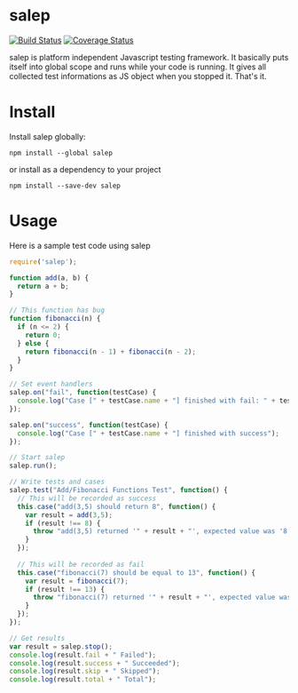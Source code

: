 # salep

[![Build Status](https://travis-ci.org/mhalitk/salep.svg?branch=master)](https://travis-ci.org/mhalitk/salep) [![Coverage Status](https://coveralls.io/repos/github/mhalitk/salep/badge.svg?branch=master)](https://coveralls.io/github/mhalitk/salep?branch=master)

salep is platform independent Javascript testing framework. It basically puts itself into global scope and runs while your code is running. It gives all collected test informations as JS object when you stopped it. That's it.

# Install

Install salep globally:
```
npm install --global salep
```

or install as a dependency to your project
```
npm install --save-dev salep
```

# Usage

Here is a sample test code using salep

```javascript
require('salep');

function add(a, b) {
  return a + b;
}

// This function has bug
function fibonacci(n) {
  if (n <= 2) {
    return 0;
  } else {
    return fibonacci(n - 1) + fibonacci(n - 2);
  }
}

// Set event handlers
salep.on("fail", function(testCase) {
  console.log("Case [" + testCase.name + "] finished with fail: " + testCase.reason);
});

salep.on("success", function(testCase) {
  console.log("Case [" + testCase.name + "] finished with success");
});

// Start salep
salep.run();

// Write tests and cases
salep.test("Add/Fibonacci Functions Test", function() {
  // This will be recorded as success
  this.case("add(3,5) should return 8", function() {
    var result = add(3,5);
    if (result !== 8) {
      throw "add(3,5) returned '" + result + "', expected value was '8'";
    }
  });
  
  // This will be recorded as fail
  this.case("fibonacci(7) should be equal to 13", function() {
    var result = fibonacci(7);
    if (result !== 13) {
      throw "fibonacci(7) returned '" + result + "', expected value was '13'";
    }
  });
});

// Get results
var result = salep.stop();
console.log(result.fail + " Failed");
console.log(result.success + " Succeeded");
console.log(result.skip + " Skipped");
console.log(result.total + " Total");

